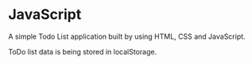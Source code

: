 # JavaScript
A simple Todo List application built by using HTML, CSS and JavaScript.

ToDo list data is being stored in localStorage.
